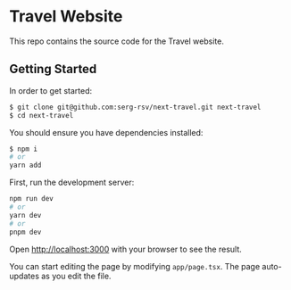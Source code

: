 # Travel Website

This repo contains the source code for the Travel website.

## Getting Started

In order to get started:

```sh
$ git clone git@github.com:serg-rsv/next-travel.git next-travel
$ cd next-travel
```

You should ensure you have dependencies installed:

```sh
$ npm i
# or
yarn add
```

First, run the development server:

```bash
npm run dev
# or
yarn dev
# or
pnpm dev
```

Open [http://localhost:3000](http://localhost:3000) with your browser to see the result.

You can start editing the page by modifying `app/page.tsx`. The page auto-updates as you edit the file.
